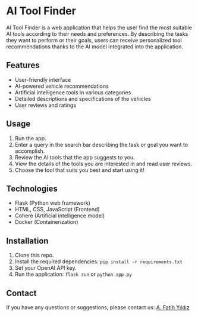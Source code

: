 # AI Tool Finder

AI Tool Finder is a web application that helps the user find the most suitable AI tools according to their needs and preferences. By describing the tasks they want to perform or their goals, users can receive personalized tool recommendations thanks to the AI model integrated into the application.

## Features

* User-friendly interface
* AI-powered vehicle recommendations
* Artificial intelligence tools in various categories
* Detailed descriptions and specifications of the vehicles
* User reviews and ratings

## Usage

1. Run the app.
2. Enter a query in the search bar describing the task or goal you want to accomplish.
3. Review the AI tools that the app suggests to you.
4. View the details of the tools you are interested in and read user reviews.
5. Choose the tool that suits you best and start using it!

## Technologies

* Flask (Python web framework)
* HTML, CSS, JavaScript (Frontend)
* Cohere (Artificial intelligence model)
* Docker (Containerization)

## Installation

1. Clone this repo.
2. Install the required dependencies: `pip install -r requirements.txt`
3. Set your OpenAI API key.
4. Run the application: `flask run` or `python app.py`


## Contact

If you have any questions or suggestions, please contact us: [A. Fatih Yıldız](mailto:afyildiz@gmail.com)